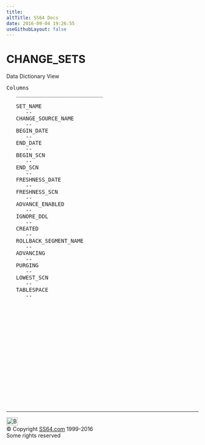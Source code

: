 ```yaml
---
title:
altTitle: SS64 Docs
date: 2016-09-04 19:26:55
useGithubLayout: false
---
```

<!-- #BeginLibraryItem "/Library/head_orad.lbi" --><!-- #EndLibraryItem --><h1>CHANGE_SETS </h1><p> Data Dictionary View </p> 
 
<pre>Columns
   ___________________________
 
   SET_NAME
      --
   CHANGE_SOURCE_NAME
      --
   BEGIN_DATE
      --
   END_DATE
      --
   BEGIN_SCN
      --
   END_SCN
      --
   FRESHNESS_DATE
      --
   FRESHNESS_SCN
      --
   ADVANCE_ENABLED
      --
   IGNORE_DDL
      --
   CREATED
      --
   ROLLBACK_SEGMENT_NAME
      --
   ADVANCING
      --
   PURGING
      --
   LOWEST_SCN
      --
   TABLESPACE
      --

</pre><!-- #BeginLibraryItem "/Library/foot_orad.lbi" --><p>
<!-- oracle-footer -->
<ins class="adsbygoogle" style="display:inline-block;width:300px;height:250px" data-ad-client="ca-pub-6140977852749469" data-ad-slot="4275490898"></ins>
<script>
(adsbygoogle = window.adsbygoogle || []).push({});
</script></p>
<hr>
<div id="bl" class="footer"><a href="CHANGE_SETS.html#"><img src="../images/top.png" width="30" height="22" alt="Back to the Top"></a></div>
<div id="br" class="footer, tagline">© Copyright <a href="../index.html">SS64.com</a> 1999-2016<br>
Some rights reserved</div>
<!-- #EndLibraryItem -->

